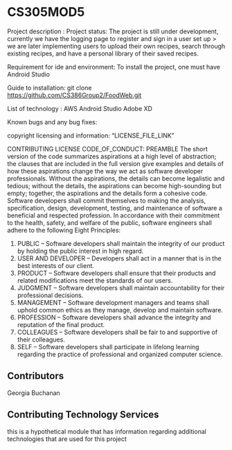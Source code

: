 # CS305MOD5
Project description : 
Project status: The project is still under development, currently we have the logging page to register and sign in a user set up > we are later implementing users to upload their own recipes, search through existing recipes, and have a personal library of their saved recipes. 

Requirement for ide and environment: To install the project, one must have Android Studio

Guide to installation: 
git clone https://github.com/CS386Group2/FoodWeb.git


List of technology :
AWS 
Android Studio
Adobe XD

Known bugs and any bug fixes:
	

copyright licensing and information: “LICENSE_FILE_LINK”


CONTRIBUTING
LICENSE
	CODE_OF_CONDUCT:
	PREAMBLE
The short version of the code summarizes aspirations at a high level of abstraction; the clauses that are included in the full version give examples and details of how these aspirations change the way we act as software developer professionals. Without the aspirations, the details can become legalistic and tedious; without the details, the aspirations can become high-sounding but empty; together, the aspirations and the details form a cohesive code.
Software developers shall commit themselves to making the analysis, specification, design, development, testing, and maintenance of software a beneficial and respected profession. In accordance with their commitment to the health, safety, and welfare of the public, software engineers shall adhere to the following Eight Principles:
1. PUBLIC – Software developers shall maintain the integrity of our product by holding the public interest in high regard.
2. USER AND DEVELOPER – Developers shall act in a manner that is in the best interests of our client.
3. PRODUCT – Software developers shall ensure that their products and related modifications meet the standards of our users.
4. JUDGMENT – Software developers shall maintain accountability for their professional decisions.
5. MANAGEMENT – Software development managers and teams shall uphold common ethics as they manage, develop and maintain software. 
6. PROFESSION – Software developers shall advance the integrity and reputation of the final product.
7. COLLEAGUES – Software developers shall be fair to and supportive of their colleagues.
8. SELF – Software developers shall participate in lifelong learning regarding the practice of professional and organized computer science.
## Contributors
Georgia Buchanan
## Contributing Technology Services
this is a hypothetical module that has information regarding additional technologies that are used for this project

